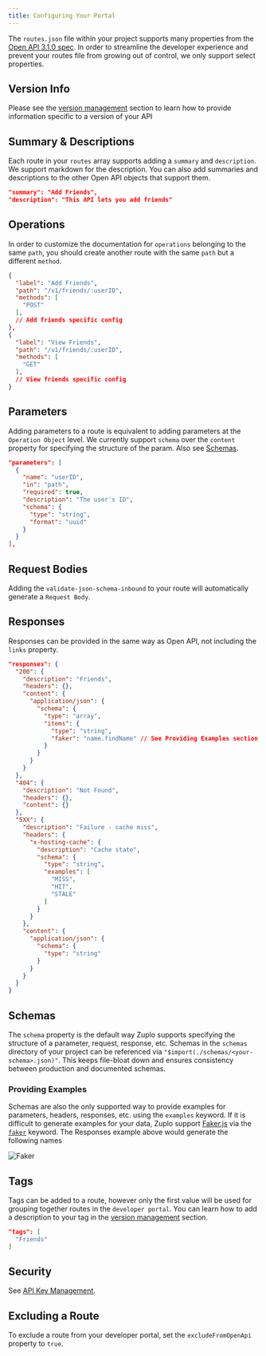 ```yaml
---
title: Configuring Your Portal
---
```


The `routes.json` file within your project supports many properties from the [Open API 3.1.0 spec](https://spec.openapis.org/oas/v3.1.0). In order to streamline the developer experience and prevent your routes file from growing out of control, we only support select properties.

## Version Info

Please see the [version management](/docs/developer-portal/version-management) section to learn how to provide information specific to a version of your API

## Summary & Descriptions

Each route in your `routes` array supports adding a `summary` and `description`. We support markdown for the description. You can also add summaries and descriptions to the other Open API objects that support them.

```json
"summary": "Add Friends",
"description": "This API lets you add friends"
```

## Operations

In order to customize the documentation for `operations` belonging to the same `path`, you should create another route with the same `path` but a different `method`.

```json
{
  "label": "Add Friends",
  "path": "/v1/friends/:userID",
  "methods": [
    "POST"
  ],
  // Add friends specific config
},
{
  "label": "View Friends",
  "path": "/v1/friends/:userID",
  "methods": [
    "GET"
  ],
  // View friends specific config
}
```

## Parameters

Adding parameters to a route is equivalent to adding parameters at the `Operation Object` level. We currently support `schema` over the `content` property for specifying the structure of the param. Also see [Schemas](#schemas).

```json
"parameters": [
  {
    "name": "userID",
    "in": "path",
    "required": true,
    "description": "The user's ID",
    "schema": {
      "type": "string",
      "format": "uuid"
    }
  }
],
```

## Request Bodies

Adding the `validate-json-schema-inbound` to your route will automatically generate a `Request Body`.

## Responses

Responses can be provided in the same way as Open API, not including the `links` property.

```json
"responses": {
  "200": {
    "description": "Friends",
    "headers": {},
    "content": {
      "application/json": {
        "schema": {
          "type": "array",
          "items": {
            "type": "string",
            "faker": "name.findName" // See Providing Examples section for faker usage in schemas
          }
        }
      }
    }
  },
  "404": {
    "description": "Not Found",
    "headers": {},
    "content": {}
  },
  "5XX": {
    "description": "Failure - cache miss",
    "headers": {
      "x-hosting-cache": {
        "description": "Cache state",
        "schema": {
          "type": "string",
          "examples": [
            "MISS",
            "HIT",
            "STALE"
          ]
        }
      }
    },
    "content": {
      "application/json": {
        "schema": {
          "type": "string"
        }
      }
    }
  }
}
```

## Schemas

The `schema` property is the default way Zuplo supports specifying the structure of a parameter, request, response, etc. Schemas in the `schemas` directory of your project can be referenced via `"$import(./schemas/<your-schema>.json)"`. This keeps file-bloat down and ensures consistency between production and documented schemas.

### Providing Examples

Schemas are also the only supported way to provide examples for parameters, headers, responses, etc. using the `examples` keyword. If it is difficult to generate examples for your data, Zuplo support [Faker.js](https://github.com/faker-js/faker) via the [`faker`](https://github.com/json-schema-faker/json-schema-faker/blob/master/docs/USAGE.md#faking-values) keyword. The Responses example above would generate the following names

![Faker](../../static/media/developer-portal/configuration/faker.png)

## Tags

Tags can be added to a route, however only the first value will be used for grouping together routes in the `developer portal`. You can learn how to add a description to your tag in the [version management](/docs/developer-portal/version-management) section.

```json
"tags": [
  "Friends"
]
```

## Security

See [API Key Management](/docs/developer-portal/add-api-key-auth).

## Excluding a Route

To exclude a route from your developer portal, set the `excludeFromOpenApi` property to `true`.
